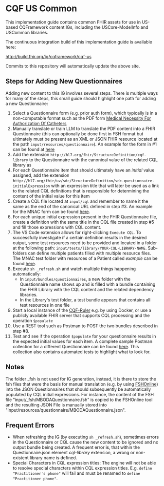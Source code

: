 # CQF US Common

This implementation guide contains common FHIR assets for use in US-based CQFramework content IGs, including the USCore-ModelInfo and USCommon libraries.

The continuous integration build of this implementation guide is available here:

http://build.fhir.org/ig/cqframework/cqf-us

Commits to this repository will automatically update the above site.

## Steps for Adding New Questionnaires
Adding new content to this IG involves several steps. There is multiple ways for many of the steps, this small guide should highlight one path for adding a new Questionnaire:
1. Select a Questionnaire form (e.g. prior auth form), which typically is in a non-computable format such as the PDF form [Medical Necessity For Authorization Of Catheters](https://www.hca.wa.gov/assets/billers-and-providers/13-760.pdf)
2. Manually translate or train LLM to translate the PDF content into a FHIR Questionnaire (this can optionally be done first in FSH format but ultimately must be present as an XML or JSON FHIR resource located at the path `input/resources/questionnaire`). An example for the form in #1 can be found at [here](./input/resources/questionnaire/MNACQuestionnaire.json)
3. Add the extension `http://hl7.org/fhir/StructureDefinition/cqf-library` to the Questionnaire with the canonical value of the related CQL library as 
4. For each Questionnaire item that should ultimately have an *initial* value assigned, add the extension `http://hl7.org/fhir/uv/sdc/StructureDefinition/sdc-questionnaire-initialExpression` with an expression title that will later be used as a link to the related CQL definitions that is responsible for determining the content of the initial value for this item
5. Create a CQL file located at `input/cql` and remember to name it the same as the end of the canonical URL defined in step #3. An example for the MNAC form can be found [here](./input/cql/MNACInitialExpressions.cql).
6. For each unique initial expression present in the FHIR Questionnaire file, create a definition with the same title in the CQL file created in step #5 and fill those expressions with CQL content.
7. The VS Code extension allows for right-clicking `Execute CQL`. To successfully investigate if a certain definition results in the desired output, some test resources need to be provided and located in a folder at the following path: `input/tests/library/YOUR-CQL-LIBRARY-NAME`. Sub-folders can define multiple patients filled with multiple resource files. The MNAC test folder with resources of a Patient called *example* can be found [here](./input/tests/library/MNACInitialExpressions/example). 
8. Execute `sh _refresh.sh` and watch multiple things happening automatically:
	* In `input/bundles/questionnaires`, a new folder with the Questionnaire name shows up and is filled with a bundle containing the FHIR Library with the CQL content and the related dependency libraries. 
	* In the Library's test folder, a test bundle appears that contains all test resources in one file
9. Start a local instance of the [CQF-Ruler](https://github.com/cqframework/cqf-ruler)  e.g. by using Docker, or use a publicly available FHIR server that supports CQL processing and the operation `$populate`
10. Use a REST tool such as Postman to POST the two bundles described in step #8.
11. Test and see if the operation `$populate` for your questionnaire results in the expected initial values for each item. A complete sample Postman collection for a different Questionnaire can be found [here](./postman/UPPARFPopulate.postman_collection.json). This collection also contains automated tests to highlight what to look for. 

## Notes
The folder _fsh is not used for IG generation, instead, it is there to store the fsh files that were the basis for manual translation (e.g. by using [FSHOnline](https://fshschool.org/FSHOnline/#/)) into the JSON Questionnaires that should subsequently be automatically populated by CQL initial expressions. For instance, the content of the FSH file "input/_fsh/MBODAQuestionnaire.fsh" is copied to the FSHOnline tool and the resulting JSON File is manually stored into "input/resources/questionnaire/MBODAQuestionnaire.json". 

## Frequent Errors
* When refreshing the IG (by executing `sh _refresh.sh`), sometimes errors in the Questionnaire or CQL cause the new content to be ignored and no output bundle being created. A frequent error is, that within the Questionnaire.json element *cql-library* extension, a wrong or non-existent library name is defined. 
* Special Characters in CQL expression titles: The engine will not be able to resolve special characters within CQL expression titles. E.g. `define "Practitioner's phone"` will fail and must be renamed to `define "Practitioner phone"`.

